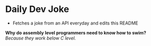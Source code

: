 
# Daily Dev Joke

- Fetches a joke from an API everyday and edits this README

**Why do assembly level programmers need to know how to swim?**
*Because they work below C level.*
